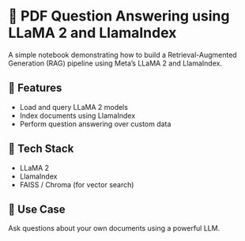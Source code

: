 # 🦙 PDF Question Answering using LLaMA 2 and LlamaIndex

A simple notebook demonstrating how to build a Retrieval-Augmented Generation (RAG) pipeline using Meta’s LLaMA 2 and LlamaIndex.

## 🔧 Features
- Load and query LLaMA 2 models
- Index documents using LlamaIndex
- Perform question answering over custom data

## 🧰 Tech Stack
- LLaMA 2
- LlamaIndex
- FAISS / Chroma (for vector search)

## 📌 Use Case
Ask questions about your own documents using a powerful LLM.
